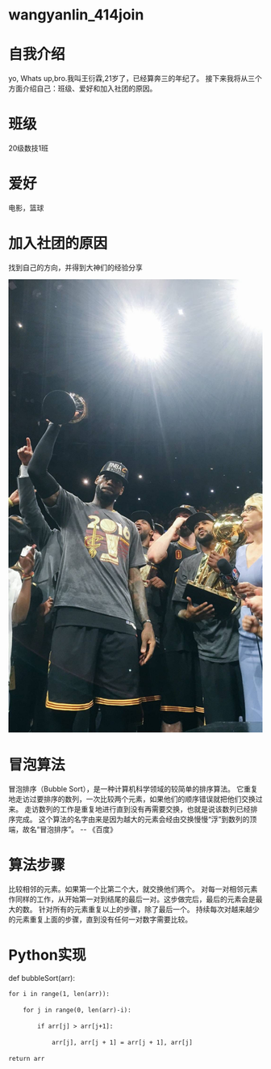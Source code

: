 # wangyanlin_414join



# 自我介绍
yo, Whats up,bro.我叫王衍霖,21岁了，已经算奔三的年纪了。
接下来我将从三个方面介绍自己：班级、爱好和加入社团的原因。

# 班级
20级数技1班


# 爱好
电影，篮球


# 加入社团的原因
找到自己的方向，并得到大神们的经验分享


![LeBron](https://github.com/JackWTR23/wangyanlin_414join/blob/main/2018-01-13%20064239.jpg?raw=true)

# 冒泡算法
  冒泡排序（Bubble Sort），是一种计算机科学领域的较简单的排序算法。
  它重复地走访过要排序的数列，一次比较两个元素，如果他们的顺序错误就把他们交换过来。
  走访数列的工作是重复地进行直到没有再需要交换，也就是说该数列已经排序完成。
  这个算法的名字由来是因为越大的元素会经由交换慢慢“浮”到数列的顶端，故名“冒泡排序”。 -- 《百度》
  
  
# 算法步骤
比较相邻的元素。如果第一个比第二个大，就交换他们两个。
对每一对相邻元素作同样的工作，从开始第一对到结尾的最后一对。这步做完后，最后的元素会是最大的数。
针对所有的元素重复以上的步骤，除了最后一个。
持续每次对越来越少的元素重复上面的步骤，直到没有任何一对数字需要比较。


# Python实现
def bubbleSort(arr):

    for i in range(1, len(arr)):
    
        for j in range(0, len(arr)-i):
        
            if arr[j] > arr[j+1]:
            
                arr[j], arr[j + 1] = arr[j + 1], arr[j]
                
    return arr







